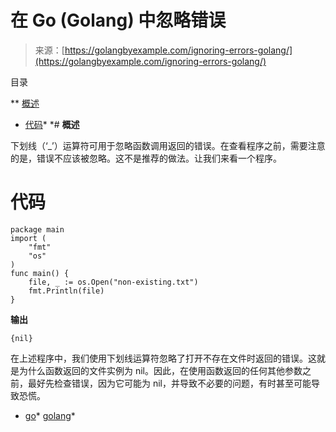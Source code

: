 <!--yml

category: 未分类

date: 2024-10-13 06:25:20

-->

# 在 Go (Golang) 中忽略错误

> 来源：[https://golangbyexample.com/ignoring-errors-golang/](https://golangbyexample.com/ignoring-errors-golang/)

目录

**   [概述](#Overview "Overview")

+   [代码](#Code "Code")*  *# **概述**

下划线（‘_’）运算符可用于忽略函数调用返回的错误。在查看程序之前，需要注意的是，错误不应该被忽略。这不是推荐的做法。让我们来看一个程序。

# **代码**

```
package main
import (
    "fmt"
    "os"
)
func main() {
    file, _ := os.Open("non-existing.txt")
    fmt.Println(file)
}
```

**输出**

```
{nil}
```

在上述程序中，我们使用下划线运算符忽略了打开不存在文件时返回的错误。这就是为什么函数返回的文件实例为 nil。因此，在使用函数返回的任何其他参数之前，最好先检查错误，因为它可能为 nil，并导致不必要的问题，有时甚至可能导致恐慌。

+   [go](https://golangbyexample.com/tag/go/)*   [golang](https://golangbyexample.com/tag/golang/)*
